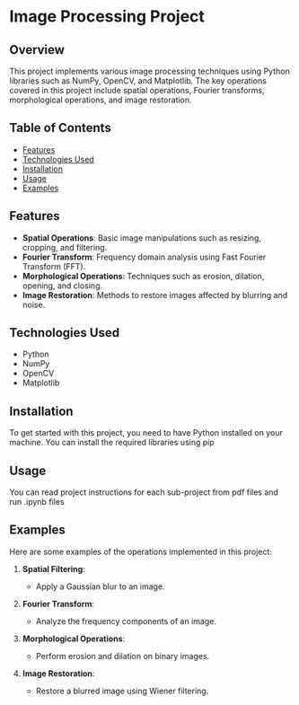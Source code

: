 # Image Processing Project

## Overview

This project implements various image processing techniques using Python libraries such as NumPy, OpenCV, and Matplotlib. The key operations covered in this project include spatial operations, Fourier transforms, morphological operations, and image restoration.

## Table of Contents

- [Features](#features)
- [Technologies Used](#technologies-used)
- [Installation](#installation)
- [Usage](#usage)
- [Examples](#examples)

## Features

- **Spatial Operations**: Basic image manipulations such as resizing, cropping, and filtering.
- **Fourier Transform**: Frequency domain analysis using Fast Fourier Transform (FFT).
- **Morphological Operations**: Techniques such as erosion, dilation, opening, and closing.
- **Image Restoration**: Methods to restore images affected by blurring and noise.

## Technologies Used

- Python
- NumPy
- OpenCV
- Matplotlib

## Installation

To get started with this project, you need to have Python installed on your machine. You can install the required libraries using pip

## Usage

You can read project instructions for each sub-project from pdf files and run .ipynb files


## Examples

Here are some examples of the operations implemented in this project:

1. **Spatial Filtering**: 
   - Apply a Gaussian blur to an image.
   
2. **Fourier Transform**: 
   - Analyze the frequency components of an image.
   
3. **Morphological Operations**: 
   - Perform erosion and dilation on binary images.

4. **Image Restoration**: 
   - Restore a blurred image using Wiener filtering.
